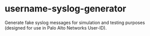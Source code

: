 # username-syslog-generator
Generate fake syslog messages for simulation and testing purposes (designed for use in Palo Alto Networks User-ID).
